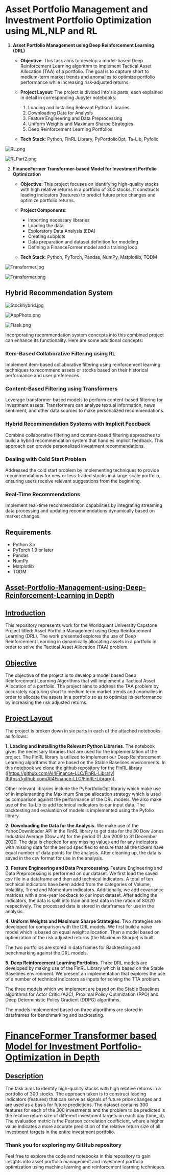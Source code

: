 
# Asset Portfolio Management and Investment Portfolio Optimization using ML,NLP and RL



1. **Asset Portfolio Management using Deep Reinforcement Learning (DRL)**

    - **Objective**: This task aims to develop a model-based Deep Reinforcement Learning algorithm to implement Tactical Asset Allocation (TAA) of a portfolio. The goal is to capture short to medium-term market trends and anomalies to optimize portfolio performance while increasing risk-adjusted returns.

    - **Project Layout**: The project is divided into six parts, each explained in detail in corresponding Jupyter notebooks:

        1. Loading and Installing Relevant Python Libraries
        2. Downloading Data for Analysis
        3. Feature Engineering and Data Preprocessing
        4. Uniform Weights and Maximum Sharpe Strategies
        5. Deep Reinforcement Learning Portfolios

    - **Tech Stack**: Python, FinRL Library, PyPortfolioOpt, Ta-Lib, Pyfolio
  
![RL.png](https://github.com/neelgandhi108/Financial-Stock-Recommendation-System/raw/main/Assets/RL.png)


![RLPart2.png](https://github.com/neelgandhi108/Financial-Stock-Recommendation-System/raw/main/Assets/RLPart2.png)



2. **FinanceFormer Transformer-based Model for Investment Portfolio Optimization**

    - **Objective**: This project focuses on identifying high-quality stocks with high relative returns in a portfolio of 300 stocks. It constructs leading indicators (features) to predict future price changes and optimize portfolio returns.

    - **Project Components**:

        - Importing necessary libraries
        - Loading the data
        - Exploratory Data Analysis (EDA)
        - Creating subplots
        - Data preparation and dataset definition for modeling
        - Defining a FinanceFormer model and a training loop

    - **Tech Stack**: Python, PyTorch, Pandas, NumPy, Matplotlib, TQDM
  
![Transformer.jpg](https://github.com/neelgandhi108/Financial-Stock-Recommendation-System/raw/main/Assets/Transformer.jpg)

![Transformer.png](https://github.com/neelgandhi108/Financial-Stock-Recommendation-System/raw/main/Assets/Transformer.png)


## Hybrid Recommendation System 
![Stockhybrid.jpg](https://github.com/neelgandhi108/Financial-Stock-Recommendation-System/raw/main/Assets/Stockhybrid.jpg)

![AppPhoto.png](https://github.com/neelgandhi108/Financial-Stock-Recommendation-System/raw/main/Assets/AppPhoto.png)

![Flask.png](https://github.com/neelgandhi108/Financial-Stock-Recommendation-System/raw/main/Assets/Flask.png)

Incorporating recommendation system concepts into this combined project can enhance its functionality. Here are some additional concepts:

### Item-Based Collaborative Filtering using RL

Implement item-based collaborative filtering using reinforcement learning techniques to recommend assets or stocks based on their historical performance and user preferences.

### Content-Based Filtering using Transformers

Leverage transformer-based models to perform content-based filtering for investment assets. Transformers can analyze textual information, news sentiment, and other data sources to make personalized recommendations.

### Hybrid Recommendation Systems with Implicit Feedback

Combine collaborative filtering and content-based filtering approaches to build a hybrid recommendation system that handles implicit feedback. This approach can provide personalized investment recommendations.

### Dealing with Cold Start Problem

Addressed the cold start problem by implementing techniques to provide recommendations for new or less-traded stocks in a large-scale portfolio, ensuring users receive relevant suggestions from the beginning.

### Real-Time Recommendations

Implement real-time recommendation capabilities by integrating streaming data processing and updating recommendations dynamically based on market changes.

## Requirements

- Python 3.x
- PyTorch 1.9 or later
- Pandas
- NumPy
- Matplotlib
- TQDM

## [Asset-Portfolio-Management-using-Deep-Reinforcement-Learning in Depth](https://github.com/neelgandhi108/Financial-Stock-Recommendation-System/tree/main#asset-portfolio-management-using-deep-reinforcement-learning-)

## [Introduction](https://github.com/neelgandhi108/Financial-Stock-Recommendation-System/tree/main#introduction)

This repository represents work for the Worldquant University Capstone Project titled: Asset Portfolio Management using Deep Reinforcement Learning (DRL). The work presented explores the use of Deep Reinforcement Learning in dynamically allocating assets in a portfolio in order to solve the Tactical Asset Allocation (TAA) problem.

## [Objective](https://github.com/neelgandhi108/Financial-Stock-Recommendation-System/tree/main#objective)

The objective of the project is to develop a model based Deep Reinforcement Learning Algorithms that will implement a Tactical Asset Allocation of a portfolio. The project aims to address the TAA problem by accurately capturing short to medium term market trends and anomalies in order to allocate the assets in a portfolio so as to optimize its performance by increasing the risk adjusted returns.

## [Project Layout](https://github.com/neelgandhi108/Financial-Stock-Recommendation-System/tree/main#project-layout)

The project is broken down in six parts in each of the attached notebooks as follows:

**1.**  **Loading and Installing the Relevant Python Libraries**. The notebook gives the necessary libraries that are used for the implementation of the project. The FinRL library is utilized to implement our Deep Reinforcement Learning algorithms that are based on the Stable Baselines environments. In this notebook we clone the github repository for the FinRL library ([https://github.com/AI4Finance-LLC/FinRL-Library](https://github.com/AI4Finance-LLC/FinRL-Library)).

Other relevant libraries include the PyPortfolioOpt librariy which make use of in implementing the Maximum Sharpe allocation strategy which is used as comparison against the performance of the DRL models. We also make use of the Ta-Lib to add technical indicators to our input data. The backtesting and evaluation of models is implemented using the Pyfolio library.

**2.**  **Downloading the Data for the Analysis**. We make use of the YahooDownloader API in the FinRL library to get data for the 30 Dow Jones Industrial Average (Dow JIA) for the period 01 Jan 2009 to 31 December 2020. The data is checked for any missing values and for any indicators with missing data for the period specified to ensure that all the tickers have equal number of data points for the analysis. After cleaning up, the data is saved in the csv format for use in the analysis.

**3.**  **Feature Engineering and Data Preprocessing**. Feature Engineering and Data Preprocessing is performed on our dataset. We first load the saved csv file in a dataframe and then add technical indicators. A total of ten technical indicators have been added from the categories of Volume, Volatility, Trend and Momentum indicators. Additionally, we add covariance matrices with a one-year lookback to our input dataset. After adding the indicators, the data is split into train and test data in the ration of 80/20 respectively. The processed data is stored in dataframes for use in the analysis.

**4.**  **Uniform Weights and Maximum Sharpe Strategies**. Two strategies are developed for comparison with the DRL models. We first build a naïve model which is based on equal weight allocation. Then a model based on optimization of the risk adjusted returns (the Maximum Sharpe) is built.

The two portfolios are stored in data frames for Backtesting and benchmarking against the DRL models.

**5.**  **Deep Reinforcement Learning Portfolios**. Three DRL models are developed by making use of the FinRL Library which is based on the Stable Baselines environment. We present an implementation that explores the use of a number of technical indicators as inputs for solving the TTA problem.

The three models which we implement are based on the Stable Baselines algorithms for Actor Critic (A2C), Proximal Policy Optimization (PPO) and Deep Deterministic Policy Gradient (DDPG) algorithms.

The models implemented based on three algorithms are stored in dataframes for benchmarking and backtesting.

# [FinanceFormer Transformer based Model for Investment Portfolio-Optimization in Depth](https://github.com/neelgandhi108/FinanceFormer#financeformer-transformer-based-model-for-investment-portfolio-optimization)

## [Description](https://github.com/neelgandhi108/FinanceFormer#description)

The task aims to identify high-quality stocks with high relative returns in a portfolio of 300 stocks. The approach taken is to construct leading indicators (features) that can serve as signals of future price changes and are used as a basis for future predictions. The dataset contains 300 features for each of the 300 investments and the problem to be predicted is the relative return size of different investment targets on each day (time_id). The evaluation metric is the Pearson correlation coefficient, where a higher value indicates a more accurate prediction of the relative return size of all investment targets in the entire investment portfolio.


### Thank you for exploring my GitHub repository

Feel free to explore the code and notebooks in this repository to gain insights into asset portfolio management and investment portfolio optimization using machine learning and reinforcement learning techniques.












